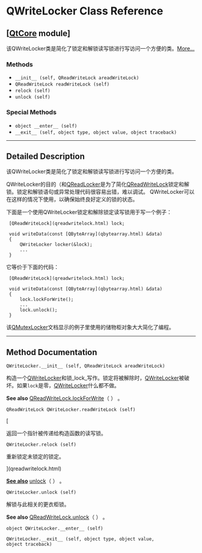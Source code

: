 # QWriteLocker Class Reference

## [[QtCore](index.htm) module]

该QWriteLocker类是简化了锁定和解锁读写锁进行写访问一个方便的类。[More...](#details)

### Methods

*   `__init__ (self, QReadWriteLock areadWriteLock)`
*   `QReadWriteLock readWriteLock (self)`
*   `relock (self)`
*   `unlock (self)`

### Special Methods

*   `object __enter__ (self)`
*   `__exit__ (self, object type, object value, object traceback)`

* * *

## Detailed Description

该QWriteLocker类是简化了锁定和解锁读写锁进行写访问一个方便的类。

QWriteLocker的目的（和[QReadLocker](qreadlocker.html)是为了简化[QReadWriteLock](qreadwritelock.html)锁定和解锁。锁定和解锁语句或异常处理代码很容易出错，难以调试。 QWriteLocker可以在这样的情况下使用，以确保始终良好定义的锁的状态。

下面是一个使用QWriteLocker锁定和解除锁定读写锁用于写一个例子：

```
 [QReadWriteLock](qreadwritelock.html) lock;

 void writeData(const [QByteArray](qbytearray.html) &data)
 {
     QWriteLocker locker(&lock);
     ...
 }

```

它等价于下面的代码：

```
 [QReadWriteLock](qreadwritelock.html) lock;

 void writeData(const [QByteArray](qbytearray.html) &data)
 {
     lock.lockForWrite();
     ...
     lock.unlock();
 }

```

该[QMutexLocker](qmutexlocker.html)文档显示的例子里使用的储物柜对象大大简化了编程。

* * *

## Method Documentation

```
QWriteLocker.__init__ (self, QReadWriteLock areadWriteLock)
```

构造一个[QWriteLocker](qwritelocker.html)和锁_lock_写作。锁定将被解除时，[QWriteLocker](qwritelocker.html)被破坏。如果`lock`是零，[QWriteLocker](qwritelocker.html)什么都不做。

**See also** [QReadWriteLock.lockForWrite](qreadwritelock.html#lockForWrite)（ ） 。

```
QReadWriteLock QWriteLocker.readWriteLock (self)
```

[

返回一个指针被传递给构造函数的读写锁。

```
QWriteLocker.relock (self)
```

重新锁定未锁定的锁定。

](qreadwritelock.html)

[**See also**](qreadwritelock.html) [unlock](qwritelocker.html#unlock)（ ） 。

```
QWriteLocker.unlock (self)
```

解锁与此相关的更衣柜锁。

**See also** [QReadWriteLock.unlock](qreadwritelock.html#unlock)（ ） 。

```
object QWriteLocker.__enter__ (self)
```

```
QWriteLocker.__exit__ (self, object type, object value, object traceback)
```